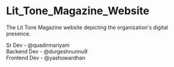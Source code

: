 # Lit_Tone_Magazine_Website
The Lit Tone Magazine website depicting the organization's digital presence.

Sr Dev - @quadirmariyam <br>
Backend Dev - @durgeshnunnu9 <br>
Frontend Dev - @yashowardhan
